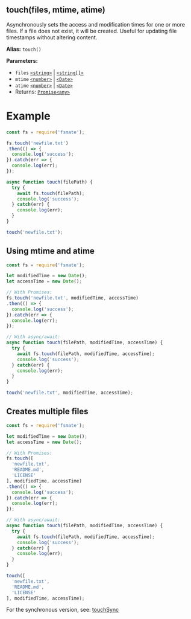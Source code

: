 ## touch(files, mtime, atime)

Asynchronously sets the access and modification times for one or more files. If a file does not exist, it will be created. Useful for updating file timestamps without altering content.

**Alias:** `touch()`

**Parameters:**

- `files` [`<string>`](https://developer.mozilla.org/en-US/docs/Web/JavaScript/Data_structures#String_type) | [`<string[]>`](https://developer.mozilla.org/en-US/docs/Web/JavaScript/Reference/Global_Objects/Array)
- `mtime` [`<number>`](https://developer.mozilla.org/en-US/docs/Web/JavaScript/Data_structures#number_type) | [`<Date>`](https://developer.mozilla.org/en-US/docs/Web/JavaScript/Reference/Global_Objects/Date)
- `atime` [`<number>`](https://developer.mozilla.org/en-US/docs/Web/JavaScript/Data_structures#number_type) | [`<Date>`](https://developer.mozilla.org/en-US/docs/Web/JavaScript/Reference/Global_Objects/Date)
- Returns: [`Promise<any>`](https://developer.mozilla.org/en-US/docs/Web/JavaScript/Reference/Global_Objects/Promise)

# Example

```js
const fs = require('fsmate');

fs.touch('newfile.txt')
.then(() => {
  console.log('success');
}).catch(err => {
  console.log(err);
});

async function touch(filePath) {
  try {
    await fs.touch(filePath);
    console.log('success');
  } catch(err) {
    console.log(err);
  }
}

touch('newfile.txt');
```

## Using mtime and atime

```js
const fs = require('fsmate');

let modifiedTime = new Date();
let accessTime = new Date();

// With Promises:
fs.touch('newfile.txt', modifiedTime, accessTime)
.then(() => {
  console.log('success');
}).catch(err => {
  console.log(err);
});

// With async/await:
async function touch(filePath, modifiedTime, accessTime) {
  try {
    await fs.touch(filePath, modifiedTime, accessTime);
    console.log('success');
  } catch(err) {
    console.log(err);
  }
}

touch('newfile.txt', modifiedTime, accessTime);
```

## Creates multiple files

```js
const fs = require('fsmate');

let modifiedTime = new Date();
let accessTime = new Date();

// With Promises:
fs.touch([
  'newfile.txt',
  'README.md',
  'LICENSE'
], modifiedTime, accessTime)
.then(() => {
  console.log('success');
}).catch(err => {
  console.log(err);
});

// With async/await:
async function touch(filePath, modifiedTime, accessTime) {
  try {
    await fs.touch(filePath, modifiedTime, accessTime);
    console.log('success');
  } catch(err) {
    console.log(err);
  }
}

touch([
  'newfile.txt',
  'README.md',
  'LICENSE'
], modifiedTime, accessTime);
```

For the synchronous version, see: [touchSync](./touchSync.md)